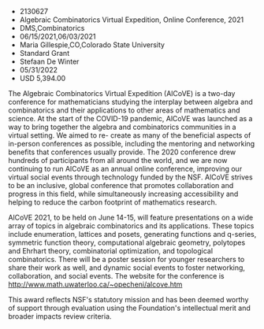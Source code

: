 
* 2130627
* Algebraic Combinatorics Virtual Expedition, Online Conference, 2021
* DMS,Combinatorics
* 06/15/2021,06/03/2021
* Maria Gillespie,CO,Colorado State University
* Standard Grant
* Stefaan De Winter
* 05/31/2022
* USD 5,394.00

The Algebraic Combinatorics Virtual Expedition (AlCoVE) is a two-day conference
for mathematicians studying the interplay between algebra and combinatorics and
their applications to other areas of mathematics and science. At the start of
the COVID-19 pandemic, AlCoVE was launched as a way to bring together the
algebra and combinatorics communities in a virtual setting. We aimed to re-
create as many of the beneficial aspects of in-person conferences as possible,
including the mentoring and networking benefits that conferences usually
provide. The 2020 conference drew hundreds of participants from all around the
world, and we are now continuing to run AlCoVE as an annual online conference,
improving our virtual social events through technology funded by the NSF. AlCoVE
strives to be an inclusive, global conference that promotes collaboration and
progress in this field, while simultaneously increasing accessibility and
helping to reduce the carbon footprint of mathematics research.

AlCoVE 2021, to be held on June 14-15, will feature presentations on a wide
array of topics in algebraic combinatorics and its applications. These topics
include enumeration, lattices and posets, generating functions and q-series,
symmetric function theory, computational algebraic geometry, polytopes and
Ehrhart theory, combinatorial optimization, and topological combinatorics. There
will be a poster session for younger researchers to share their work as well,
and dynamic social events to foster networking, collaboration, and social
events. The website for the conference is
http://www.math.uwaterloo.ca/~opecheni/alcove.htm

This award reflects NSF's statutory mission and has been deemed worthy of
support through evaluation using the Foundation's intellectual merit and broader
impacts review criteria.
